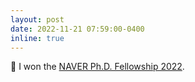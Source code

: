 ```yaml
---
layout: post
date: 2022-11-21 07:59:00-0400
inline: true
---
```


🎉 I won the [NAVER Ph.D. Fellowship 2022](https://cse.postech.ac.kr/postechian-fellowship-%c2%b7-naver-fellowship-%ec%8b%9c%ec%83%81/?pageds=1&p_id=109&e=&k=&c=&cat=5).